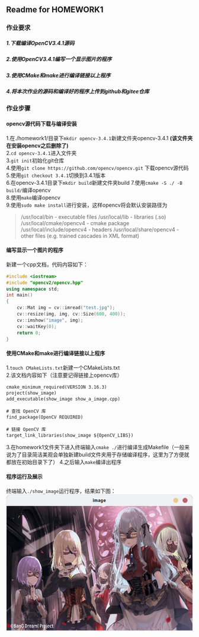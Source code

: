 ## Readme for HOMEWORK1
### 作业要求
##### 1.下载编译OpenCV3.4.1源码
##### 2.使用OpenCV3.4.1编写一个显示图片的程序
##### 3.使用CMake和make进行编译链接以上程序
##### 4.将本次作业的源码和编译好的程序上传到github和gitee仓库

### 作业步骤
#### opencv源代码下载与编译安装
1.在./homework1/目录下`mkdir opencv-3.4.1`新建文件夹opencv-3.4.1 **(该文件夹在安装opencv之后删除了)**  
2.`cd opencv-3.4.1`进入文件夹  
3.`git init`初始化git仓库  
4.使用`git clone https://github.com/opencv/opencv.git` 下载opencv源代码  
5.使用`git checkout 3.4.1`切换到3.4.1版本  
6.在opencv-3.4.1目录下`mkdir build`新建文件夹build
7.使用`cmake -S ./ -B build/`编译opencv  
8.使用`make`编译opencv  
9.使用`sudo make install`进行安装，这样opencv将会默认安装路径为  
>/usr/local/bin - executable files
/usr/local/lib - libraries (.so)
/usr/local/cmake/opencv4 - cmake package
/usr/local/include/opencv4 - headers
/usr/local/share/opencv4 - other files (e.g. trained cascades in XML format)
#### 编写显示一个图片的程序
新建一个cpp文档，代码内容如下：
```cpp
#include <iostream>
#include "opencv2/opencv.hpp"
using namespace std;
int main()
{
    cv::Mat img = cv::imread("test.jpg");
    cv::resize(img, img, cv::Size(600, 400));
    cv::imshow("image", img);
    cv::waitKey(0);
    return 0;
}
```
#### 使用CMake和make进行编译链接以上程序
1.`touch CMakeLists.txt`新建一个CMakeLists.txt  
2.该文档内容如下（注意要记得链接上opencv库）
```
cmake_minimum_required(VERSION 3.16.3)
project(show_image)
add_executable(show_image show_a_image.cpp) 

# 查找 OpenCV 库
find_package(OpenCV REQUIRED)

# 链接 OpenCV 库
target_link_libraries(show_image ${OpenCV_LIBS})
```
3.在homework1文件夹下进入终端输入`cmake ./`进行编译生成Makefile（一般来说为了目录简洁美观会单独新建build文件夹用于存储编译程序，这里为了方便就都放在初始目录下了）
4.之后输入`make`编译出程序

#### 程序运行及展示
终端输入`./show_image`运行程序，结果如下图：
![alt text](asserts/image1.png)
